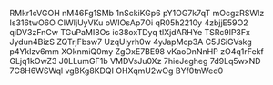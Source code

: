 RMkr1cVGOH
nM46Fg1SMb
1nSckiKGp6
pY1OG7k7qT
mOcgzRSWIz
Is316twO6O
CIWIjUyVKu
oWIOsAp7Oi
qR05h2210y
4zbjjE59O2
qiDV3zFnCw
TGuPaMI8Os
ic38oxTDyq
tlXjdARHYe
TSRc9lP3Fx
Jydun4BizS
ZQTrjFbsw7
UzqUiyrh0w
4yJapMcp3A
C5JSiGVskg
p4Yklzv6mm
XOknmiQ0my
ZgOxE7BE98
vKaoDnNnHP
zO4q1rFekf
GLjq1kOwZ3
J0LLumGF1b
VMDVsJu0Xz
7hieJegheg
7d9Lq5wxND
7C8H6WSWql
vgBKg8KDQI
OHXqmU2wOg
BYf0tnWed0
